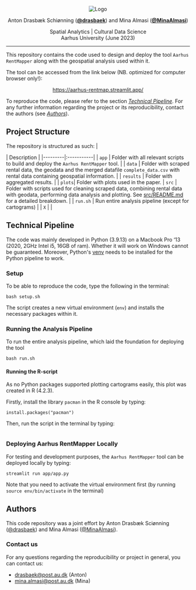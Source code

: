 <p align="center">
  <img src="https://github.com/MinaAlmasi/aarhus-rentmapper/blob/main/docs/logo.png" alt="Logo">
</p>

<p align="center">
  Anton Drasbæk Schiønning (<strong><a href="https://github.com/drasbaek">@drasbaek</a></strong>) and
  Mina Almasi (<strong><a href="https://github.com/MinaAlmasi">@MinaAlmasi</a></strong>)
</p>

<p align="center">
  Spatial Analytics | Cultural Data Science <br>
  Aarhus University (June 2023) 
</p>

<hr>

This repository contains the code used to design and deploy the tool ```Aarhus RentMapper``` along with the geospatial analysis used within it. 

The tool can be accessed from the link below (NB. optimized for computer browser only!):

<p align="center">
  <a href="https://aarhus-rentmap.streamlit.app/">https://aarhus-rentmap.streamlit.app/</a>
</p>


To reproduce the code, please refer to the section [*Technical Pipeline*](https://github.com/MinaAlmasi/aarhus-rentmapper/tree/main#technical-pipeline). For any further information regarding the project or its reproducibility, contact the authors (see [*Authors*](https://github.com/MinaAlmasi/aarhus-rentmapper#authors)).

## Project Structure 
The repository is structured as such:
| <div style="width:120px"></div>| Description |
|---------|:-----------|
| ```app```  | Folder with all relevant scripts to build and deploy the ```Aarhus RentMapper``` tool.           |
| ```data``` | Folder with scraped rental data, the geodata and the merged datafile ```complete_data.csv``` with rental data containing geospatial information.     |
| ```results``` | Folder with aggregated results. |
| ```plots```| Folder with plots used in the paper.
| ```src```  | Folder with scripts used for cleaning scraped data, combining rental data with geodata, performing data analysis and plotting. See [src/README.md]() for a detailed breakdown.        |
| ```run.sh```    | Run entire analysis pipeline (except for cartograms)      |
| ```X```    |            |


## Technical Pipeline
The code was mainly developed in Python (3.9.13) on a Macbook Pro ‘13 (2020, 2GHz Intel i5, 16GB of ram). Whether it will work on Windows cannot be guaranteed. Moreover, Python's [venv](https://docs.python.org/3/library/venv.html) needs to be installed for the Python pipeline to work.

### Setup 
To be able to reproduce the code, type the following in the terminal: 
```
bash setup.sh
```
The script creates a new virtual environment (```env```) and installs the necessary packages within it.


### Running the Analysis Pipeline
To run the entire analysis pipeline, which laid the foundation for deploying the tool
```
bash run.sh
```

#### Running the R-script
As no Python packages supported plotting cartograms easily, this plot was created in R (4.2.3). 

Firstly, install the library ```pacman``` in the R console by typing:
```
install.packages("pacman")
```

Then, run the script in the terminal by typing:
```

```

### Deploying Aarhus RentMapper Locally 
For testing and development purposes, the ```Aarhus RentMapper``` tool can be deployed locally by typing:
```
streamlit run app/app.py
```
Note that you need to activate the virtual environment first (by running ```source env/bin/activate``` in the terminal)

## Authors 
This code repository was a joint effort by Anton Drasbæk Sciønning ([@drasbaek](https://github.com/drasbaek)) and Mina Almasi ([@MinaAlmasi](https://github.com/MinaAlmasi)). 

### Contact us
For any questions regarding the reproducibility or project in general, you can contact us:
* drasbaek@post.au.dk (Anton)
* mina.almasi@post.au.dk (Mina)